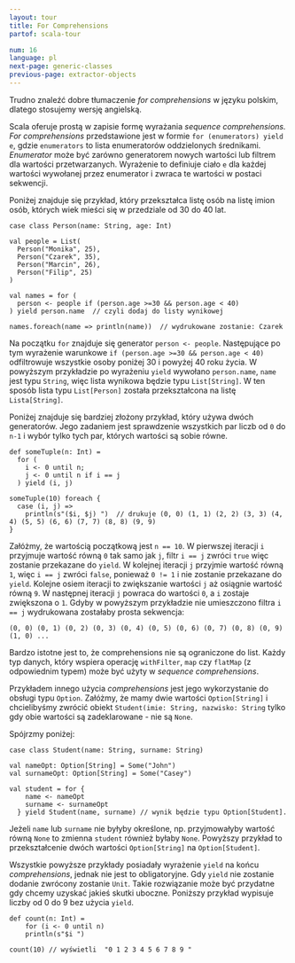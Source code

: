 ```yaml
---
layout: tour
title: For Comprehensions
partof: scala-tour

num: 16
language: pl
next-page: generic-classes
previous-page: extractor-objects
---
```


Trudno znaleźć dobre tłumaczenie _for comprehensions_ w języku polskim, dlatego stosujemy wersję angielską. 

Scala oferuje prostą w zapisie formę wyrażania _sequence comprehensions._
_For comprehensions_ przedstawione jest w formie `for (enumerators) yield e`, gdzie `enumerators` to lista enumeratorów oddzielonych średnikami. _Enumerator_ może być zarówno generatorem nowych wartości lub filtrem dla wartości przetwarzanych. Wyrażenie to definiuje ciało `e` dla każdej wartości wywołanej przez enumerator i zwraca te wartości w postaci sekwencji. 

Poniżej znajduje się przykład, który przekształca listę osób na listę imion osób, których wiek mieści się w przedziale od 30 do 40 lat.

```tut
case class Person(name: String, age: Int)

val people = List(
  Person("Monika", 25),
  Person("Czarek", 35),
  Person("Marcin", 26),
  Person("Filip", 25)
)

val names = for (
  person <- people if (person.age >=30 && person.age < 40)
) yield person.name  // czyli dodaj do listy wynikowej

names.foreach(name => println(name))  // wydrukowane zostanie: Czarek
```

Na początku `for` znajduje się generator `person <- people`. Następujące po tym wyrażenie warunkowe `if (person.age >=30 && person.age < 40)` odfiltrowuje wszystkie osoby poniżej 30 i powyżej 40 roku życia. W powyższym przykładzie po wyrażeniu `yield` wywołano `person.name`, `name` jest typu `String`, więc lista wynikowa będzie typu `List[String]`. W ten sposób lista typu `List[Person]` została przekształcona na listę `Lista[String]`.

Poniżej znajduje się bardziej złożony przykład, który używa dwóch generatorów. Jego zadaniem jest sprawdzenie wszystkich par liczb od `0` do `n-1` i wybór tylko tych par, których wartości są sobie równe.

```tut
def someTuple(n: Int) =
  for (
    i <- 0 until n;
    j <- 0 until n if i == j
  ) yield (i, j)

someTuple(10) foreach {
  case (i, j) =>
    println(s"($i, $j) ")  // drukuje (0, 0) (1, 1) (2, 2) (3, 3) (4, 4) (5, 5) (6, 6) (7, 7) (8, 8) (9, 9)
}
```

Załóżmy, że wartością początkową jest `n == 10`. W pierwszej iteracji `i` przyjmuje wartość równą `0` tak samo jak `j`, filtr `i == j` zwróci `true` więc zostanie przekazane do `yield`. W kolejnej iteracji `j` przyjmie wartość równą `1`, więc `i == j` zwróci `false`, ponieważ `0 != 1` i nie zostanie przekazane do `yield`. Kolejne osiem iteracji to zwiększanie wartości `j` aż osiągnie wartość równą `9`. W następnej iteracji `j` powraca do wartości `0`, a `i` zostaje zwiększona o `1`. Gdyby w powyższym przykładzie nie umieszczono filtra `i == j` wydrukowana zostałaby prosta sekwencja:

```
(0, 0) (0, 1) (0, 2) (0, 3) (0, 4) (0, 5) (0, 6) (0, 7) (0, 8) (0, 9) (1, 0) ...
```

Bardzo istotne jest to, że comprehensions nie są ograniczone do list. Każdy typ danych, który wspiera operację `withFilter`, `map` czy `flatMap` (z odpowiednim typem) może być użyty w _sequence comprehensions_.

Przykładem innego użycia _comprehensions_ jest jego wykorzystanie do obsługi typu `Option`.
Załóżmy, że mamy dwie wartości `Option[String]` i chcielibyśmy zwrócić obiekt `Student(imie: String, nazwisko: String` tylko gdy obie wartości są zadeklarowane - nie są `None`.

Spójrzmy poniżej:

```tut
case class Student(name: String, surname: String)

val nameOpt: Option[String] = Some("John")
val surnameOpt: Option[String] = Some("Casey")

val student = for {
    name <- nameOpt
    surname <- surnameOpt
  } yield Student(name, surname) // wynik będzie typu Option[Student].
```

Jeżeli `name` lub `surname` nie byłyby określone, np. przyjmowałyby wartość równą `None` to zmienna `student` również byłaby `None`. Powyższy przykład to przekształcenie dwóch wartości `Option[String]` na `Option[Student]`. 

Wszystkie powyższe przykłady posiadały wyrażenie `yield` na końcu _comprehensions_, jednak nie jest to obligatoryjne. Gdy `yield` nie zostanie dodanie zwrócony zostanie `Unit`. Takie rozwiązanie może być przydatne gdy chcemy uzyskać jakieś skutki uboczne. Poniższy przykład wypisuje liczby od 0 do 9 bez użycia `yield`.


```tut
def count(n: Int) =
    for (i <- 0 until n)
    println(s"$i ")

count(10) // wyświetli  "0 1 2 3 4 5 6 7 8 9 "
```

